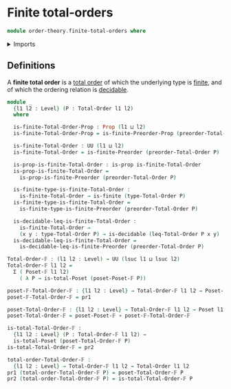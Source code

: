 # Finite total-orders

```agda
module order-theory.finite-total-orders where
```

<details><summary>Imports</summary>

```agda
open import foundation.decidable-types
open import foundation.dependent-pair-types
open import foundation.function-types
open import foundation.propositions
open import foundation.universe-levels

open import order-theory.finite-posets
open import order-theory.finite-preorders
open import order-theory.posets
open import order-theory.total-orders

open import univalent-combinatorics.finite-types
```

</details>

## Definitions

A **finite total order** is a [total order](order-theory.total-orders.md) of
which the underlying type is [finite](univalent-combinatorics.finite-types.md),
and of which the ordering relation is
[decidable](foundation.decidable-relations.md).

```agda
module _
  {l1 l2 : Level} (P : Total-Order l1 l2)
  where

  is-finite-Total-Order-Prop : Prop (l1 ⊔ l2)
  is-finite-Total-Order-Prop = is-finite-Preorder-Prop (preorder-Total-Order P)

  is-finite-Total-Order : UU (l1 ⊔ l2)
  is-finite-Total-Order = is-finite-Preorder (preorder-Total-Order P)

  is-prop-is-finite-Total-Order : is-prop is-finite-Total-Order
  is-prop-is-finite-Total-Order =
    is-prop-is-finite-Preorder (preorder-Total-Order P)

  is-finite-type-is-finite-Total-Order :
    is-finite-Total-Order → is-finite (type-Total-Order P)
  is-finite-type-is-finite-Total-Order =
    is-finite-type-is-finite-Preorder (preorder-Total-Order P)

  is-decidable-leq-is-finite-Total-Order :
    is-finite-Total-Order →
    (x y : type-Total-Order P) → is-decidable (leq-Total-Order P x y)
  is-decidable-leq-is-finite-Total-Order =
    is-decidable-leq-is-finite-Preorder (preorder-Total-Order P)

Total-Order-𝔽 : (l1 l2 : Level) → UU (lsuc l1 ⊔ lsuc l2)
Total-Order-𝔽 l1 l2 =
  Σ ( Poset-𝔽 l1 l2)
    ( λ P → is-total-Poset (poset-Poset-𝔽 P))

poset-𝔽-Total-Order-𝔽 : {l1 l2 : Level} → Total-Order-𝔽 l1 l2 → Poset-𝔽 l1 l2
poset-𝔽-Total-Order-𝔽 = pr1

poset-Total-Order-𝔽 : {l1 l2 : Level} → Total-Order-𝔽 l1 l2 → Poset l1 l2
poset-Total-Order-𝔽 = poset-Poset-𝔽 ∘ poset-𝔽-Total-Order-𝔽

is-total-Total-Order-𝔽 :
  {l1 l2 : Level} (P : Total-Order-𝔽 l1 l2) →
  is-total-Poset (poset-Total-Order-𝔽 P)
is-total-Total-Order-𝔽 = pr2

total-order-Total-Order-𝔽 :
  {l1 l2 : Level} → Total-Order-𝔽 l1 l2 → Total-Order l1 l2
pr1 (total-order-Total-Order-𝔽 P) = poset-Total-Order-𝔽 P
pr2 (total-order-Total-Order-𝔽 P) = is-total-Total-Order-𝔽 P
```
